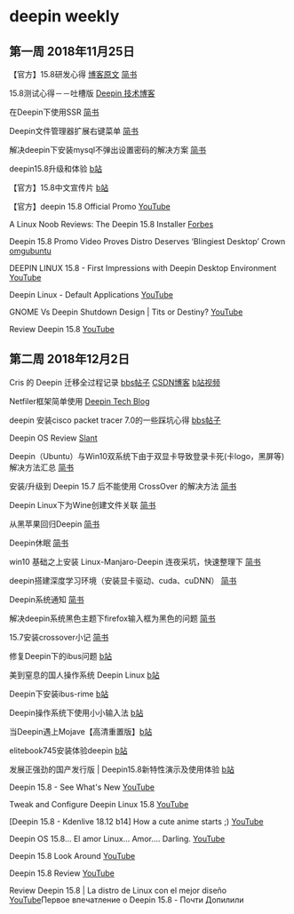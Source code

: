 # deepin weekly

## 第一周 2018年11月25日

【官方】15.8研发心得 [博客原文](https://hualet.org/blog/2018/11/21/15.8%E7%A0%94%E5%8F%91%E5%BF%83%E5%BE%97/) [简书](https://www.jianshu.com/p/d7b0862d6c67)

15.8测试心得－－吐槽版 [Deepin 技术博客](https://docs.deepin.io/?p=1028)

在Deepin下使用SSR [简书](https://www.jianshu.com/p/7685072392b4)

Deepin文件管理器扩展右键菜单 [简书](https://www.jianshu.com/p/48e25cfce842)

解决deepin下安装mysql不弹出设置密码的解决方案 [简书](https://www.jianshu.com/p/f91c11c1d64c)

deepin15.8升级和体验 [b站](https://www.bilibili.com/video/av36414865?from=search&seid=3485524818885860515)

【官方】15.8中文宣传片 [b站](https://www.bilibili.com/video/av36301490?from=search&seid=3485524818885860515)

【官方】deepin 15.8 Official Promo [YouTube](https://www.youtube.com/watch?v=8X7vCbJvLFs)

A Linux Noob Reviews: The Deepin 15.8 Installer [Forbes](https://www.forbes.com/sites/jasonevangelho/2018/11/23/a-linux-noob-reviews-the-deepin-15-8-installer/#668440d84bf1)

Deepin 15.8 Promo Video Proves Distro Deserves ‘Blingiest Desktop’ Crown [omgubuntu](https://www.omgubuntu.co.uk/2018/11/deepin-15-8-promo-video)

DEEPIN LINUX 15.8 - First Impressions with Deepin Desktop Environment [YouTube](https://www.youtube.com/watch?v=hR_AV1bCS5g)

Deepin Linux - Default Applications [YouTube](https://www.youtube.com/watch?v=uD9n97YFs20)

GNOME Vs Deepin Shutdown Design | Tits or Destiny? [YouTube](https://www.youtube.com/watch?v=40OBya_YXwc)

Review Deepin 15.8 [YouTube](https://www.youtube.com/watch?v=Zk9QHp7UpVs)

## **第二周** 2018年12月2日

  Cris 的 Deepin 迁移全过程记录 [bbs帖子](https://bbs.deepin.org/forum.php?mod=viewthread&tid=171500&extra=) [CSDN博客](https://blog.csdn.net/cris_zz/article/details/84500790) [b站视频](https://www.bilibili.com/video/av33078979)

Netfiler框架简单使用 [Deepin Tech Blog](https://docs.deepin.io/?p=1083)

deepin 安装cisco packet tracer 7.0的一些踩坑心得 [bbs帖子](https://bbs.deepin.org/forum.php?mod=viewthread&tid=171683&extra=)

Deepin OS Review [Slant](https://www.slant.co/options/2702/~deepin-os-review)

Deepin（Ubuntu）与Win10双系统下由于双显卡导致登录卡死(卡logo，黑屏等)解决方法汇总 [简书](https://www.jianshu.com/p/00144eba937d)

安装/升级到 Deepin 15.7 后不能使用 CrossOver 的解决方法 [简书](https://www.jianshu.com/p/0511baf200ee)

Deepin Linux下为Wine创建文件关联 [简书](https://www.jianshu.com/search?q=deepin&page=1&type=note)

从黑苹果回归Deepin [简书](https://www.jianshu.com/p/8567721a858d)

Deepin休眠 [简书](https://www.jianshu.com/p/549bc38c5c87)

win10 基础之上安装 Linux-Manjaro-Deepin 连夜采坑，快速整理下 [简书](https://www.jianshu.com/p/28d9d4ac17fb)

deepin搭建深度学习环境（安装显卡驱动、cuda、cuDNN） [简书](https://www.jianshu.com/p/faece1be1c87)

Deepin系统通知 [简书](https://www.jianshu.com/p/4377e485fe6b)

解决deepin系统黑色主题下firefox输入框为黑色的问题 [简书](https://www.jianshu.com/p/13ca308f32c5)

15.7安装crossover小记 [简书](https://www.jianshu.com/p/06a3585dc81c)

修复Deepin下的ibus问题 [b站](https://www.bilibili.com/video/av37034882?from=search&seid=4341098790236022312)

美到窒息的国人操作系统 Deepin Linux [b站](https://www.bilibili.com/video/av37032793?from=search&seid=4341098790236022312)

Deepin下安装ibus-rime [b站](https://www.bilibili.com/video/av37031792?from=search&seid=4341098790236022312)

Deepin操作系统下使用小小输入法 [b站](https://www.bilibili.com/video/av37001572?from=search&seid=4341098790236022312)

当Deepin遇上Mojave【高清重置版】[b站](https://www.bilibili.com/video/av36823099?from=search&seid=4341098790236022312) 

elitebook745安装体验deepin [b站](https://search.bilibili.com/all?keyword=deepin&from_source=banner_search&order=pubdate&duration=0&tids_1=0)

发展正强劲的国产发行版 | Deepin15.8新特性演示及使用体验 [b站](https://www.bilibili.com/video/av36699482?from=search&seid=4341098790236022312)

Deepin 15.8 - See What's New [YouTube](https://www.youtube.com/watch?v=v0Da_HtRCAg)

Tweak and Configure Deepin Linux 15.8 [YouTube](https://www.youtube.com/watch?v=PU5Rwgdjk60)

[Deepin 15.8 - Kdenlive 18.12 b14] How a cute anime starts ;) [YouTube](https://www.youtube.com/watch?v=mAtdEWoW1pM)

Deepin OS 15.8... El amor Linux... Amor.... Darling. [YouTube](https://www.youtube.com/watch?v=X2qzM4k5Xuk)

Deepin 15.8 Look Around [YouTube](https://www.youtube.com/watch?v=3vDHZbWDW-U)

Deepin 15.8 Review [YouTube](https://www.youtube.com/watch?v=ubBMBHoXCuQ)

Review Deepin 15.8 | La distro de Linux con el mejor diseño  [YouTube](https://www.youtube.com/watch?v=BGc9qhao1LA)Первое впечатление о Deepin 15.8 - Почти Допилили  